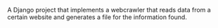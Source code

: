 A Django project that implements a webcrawler that reads data from a certain website and generates a file for the information found.
